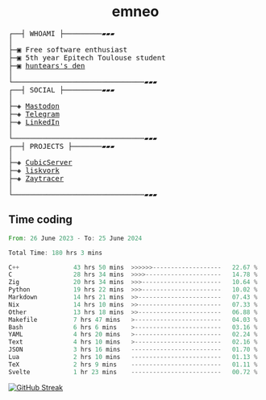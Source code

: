 <h1 align="center">
emneo
</h1>
<!-- <p align="center">
<img src=https://huntears.com/img/pfp.webp width=30%/>
</p>
<style>
img {
    border-radius: 50%;
}
</style> -->
<pre>
┌──┤ WHOAMI ├─────────▰▰▰
│
├─▣ Free software enthusiast
├─▣ 5th year Epitech Toulouse student
├─▣ <a href="https://huntears.com/">huntears's den</a>
│
└───────────────────────────────▰▰▰
┌──┤ SOCIAL ├─────────▰▰▰
│
├─◈ <a href="https://fosstodon.org/@huntears">Mastodon</a>
├─◈ <a href="https://t.me/huntears">Telegram</a>
├─◈ <a href="https://www.linkedin.com/in/alexandre-flion">LinkedIn</a>
│
└───────────────────────────────▰▰▰
┌──┤ PROJECTS ├───────▰▰▰
│
├─◈ <a href="https://github.com/CubicMC/cubic-server">CubicServer</a>
├─◈ <a href="https://github.com/Epitech/B-AIA-500_liskvork">liskvork</a>
├─◈ <a href="https://github.com/Miou-zora/Zaytracer">Zaytracer</a>
│
└───────────────────────────────▰▰▰
</pre>

## Time coding

<!--START_SECTION:wakatime-->

```rust
From: 26 June 2023 - To: 25 June 2024

Total Time: 180 hrs 3 mins

C++               43 hrs 50 mins  >>>>>>-------------------   22.67 %
C                 28 hrs 34 mins  >>>>---------------------   14.78 %
Zig               20 hrs 34 mins  >>>----------------------   10.64 %
Python            19 hrs 22 mins  >>>----------------------   10.02 %
Markdown          14 hrs 21 mins  >>-----------------------   07.43 %
Nix               14 hrs 10 mins  >>-----------------------   07.33 %
Other             13 hrs 18 mins  >>-----------------------   06.88 %
Makefile          7 hrs 47 mins   >------------------------   04.03 %
Bash              6 hrs 6 mins    >------------------------   03.16 %
YAML              4 hrs 20 mins   >------------------------   02.24 %
Text              4 hrs 10 mins   >------------------------   02.16 %
JSON              3 hrs 16 mins   -------------------------   01.70 %
Lua               2 hrs 10 mins   -------------------------   01.13 %
TeX               2 hrs 9 mins    -------------------------   01.11 %
Svelte            1 hr 23 mins    -------------------------   00.72 %
```

<!--END_SECTION:wakatime-->

[![GitHub Streak](https://streak-stats.demolab.com?user=huntears)](https://git.io/streak-stats)
